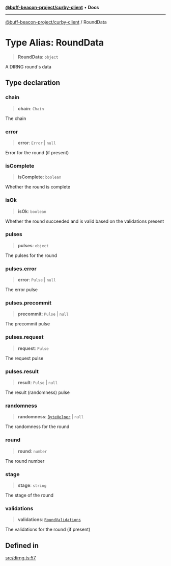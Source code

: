 [**@buff-beacon-project/curby-client**](../index.md) • **Docs**

***

[@buff-beacon-project/curby-client](../index.md) / RoundData

# Type Alias: RoundData

> **RoundData**: `object`

A DIRNG round's data

## Type declaration

### chain

> **chain**: `Chain`

The chain

### error

> **error**: `Error` \| `null`

Error for the round (if present)

### isComplete

> **isComplete**: `boolean`

Whether the round is complete

### isOk

> **isOk**: `boolean`

Whether the round succeeded and is valid based on the validations present

### pulses

> **pulses**: `object`

The pulses for the round

### pulses.error

> **error**: `Pulse` \| `null`

The error pulse

### pulses.precommit

> **precommit**: `Pulse` \| `null`

The precommit pulse

### pulses.request

> **request**: `Pulse`

The request pulse

### pulses.result

> **result**: `Pulse` \| `null`

The result (randomness) pulse

### randomness

> **randomness**: [`ByteHelper`](ByteHelper.md) \| `null`

The randomness for the round

### round

> **round**: `number`

The round number

### stage

> **stage**: `string`

The stage of the round

### validations

> **validations**: [`RoundValidations`](RoundValidations.md)

The validations for the round (if present)

## Defined in

[src/dirng.ts:57](https://github.com/buff-beacon-project/curby-js-client/blob/effd2d56c82ee5d2722332b349877f5127bbcc3f/src/dirng.ts#L57)
